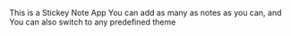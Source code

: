 This is a Stickey Note App
You can add as many as notes as you can, and You can also switch to any predefined theme
